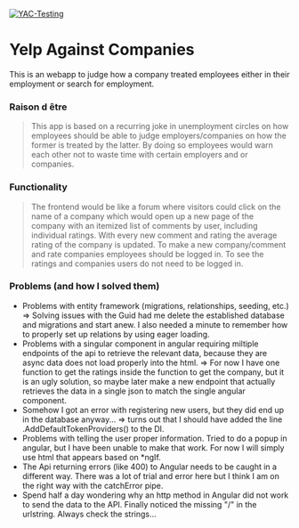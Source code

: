 [![YAC-Testing](https://github.com/MrWednesday-glitch/YelpAgainstCompanies/actions/workflows/dotnet.yml/badge.svg)](https://github.com/MrWednesday-glitch/YelpAgainstCompanies/actions/workflows/dotnet.yml)

# Yelp Against Companies
This is an webapp to judge how a company treated employees either in their employment or search for employment.

### Raison d être
> This app is based on a recurring joke in unemployment circles on how employees should be able to judge employers/companies on how the former is treated by the latter.
> By doing so employees would warn each other not to waste time with certain employers and or companies.

### Functionality
> The frontend would be like a forum where visitors could click on the name of a company
> which would open up a new page of the company with an itemized list of comments by user, including individual ratings.
> With every new comment and rating the average rating of the company is updated.
> To make a new company/comment and rate companies employees should be logged in.
> To see the ratings and companies users do not need to be logged in.

### Problems (and how I solved them)
* Problems with entity framework (migrations, relationships, seeding, etc.)
  => Solving issues with the Guid had me delete the established database and migrations and start anew. I also needed a minute to remember how to properly set up relations by using eager loading.
* Problems with a singular component in angular requiring miltiple endpoints of the api to retrieve the relevant data, because they are async data does not load properly into the html. 
  => For now I have one function to get the ratings inside the function to get the company, but it is an ugly solution, so maybe later make a new endpoint that actually retrieves the data in a single json to match the single angular component.
* Somehow I got an error with registering new users, but they did end up in the database anyway... 
  => turns out that I should have added the line .AddDefaultTokenProviders() to the DI.
* Problems with telling the user proper information. Tried to do a popup in angular, but I have been unable to make that work. For now I will simply use html that appears based on *ngIf.
* The Api returning errors (like 400) to Angular needs to be caught in a different way. There was a lot of trial and error here but I think I am on the right way with the catchError pipe.
* Spend half a day wondering why an http method in Angular did not work to send the data to the API. Finally noticed the missing "/" in the urlstring. Always check the strings...
